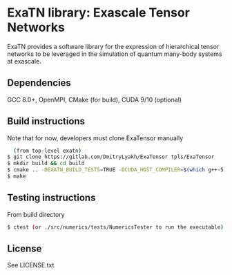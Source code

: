 # ExaTN library: Exascale Tensor Networks
ExaTN provides a software library for the expression of
hierarchical tensor networks to be leveraged in the simulation
of quantum many-body systems at exascale.

## Dependencies
GCC 8.0+, OpenMPI, CMake (for build), CUDA 9/10 (optional)

## Build instructions

Note that for now, developers must clone ExaTensor manually
``` bash
  (from top-level exatn)
$ git clone https://gitlab.com/DmitryLyakh/ExaTensor tpls/ExaTensor
$ mkdir build && cd build
$ cmake .. -DEXATN_BUILD_TESTS=TRUE -DCUDA_HOST_COMPILER=$(which g++-5)
$ make
```

## Testing instructions
From build directory
```bash
$ ctest (or ./src/numerics/tests/NumericsTester to run the executable)
```

## License
See LICENSE.txt
